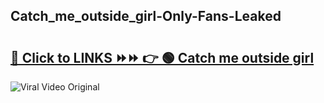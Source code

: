 
 ## Catch_me_outside_girl-Only-Fans-Leaked

# <h2><a href="https://clipsfans.com/Catch_me_outside_girl&ref=git">🔗 Click to LINKS ⏩⏩ 👉 🟢 Catch me outside girl </a></h2>

<a href="https://clipsfans.com/Catch_me_outside_girl&ref=git" rel="nofollow" data-target="animated-image.originalLink"><img src="https://i.ibb.co.com/xMMVF88/686577567.gif" alt="Viral Video Original" style="max-width: 100%; display: inline-block;" data-target="animated-image.originalImage"></a>
